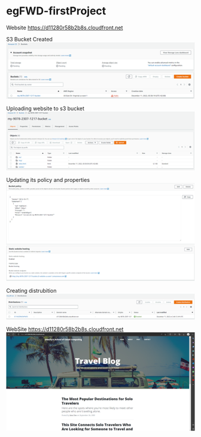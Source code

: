 # egFWD-firstProject

Website https://d11280r58b2b8s.cloudfront.net

S3 Bucket Created
![GitHub Logo](/s3-bucket-created.png)

Uploading website to s3 bucket
![GitHub Logo](/website-uploaded.png)

Updating its policy and properties 
![GitHub Logo](/policy-updated.png)
![GitHub Logo](/static-website-enabeled.png)

Creating distrubition 
![GitHub Logo](/distribution-created.png)

WebSite https://d11280r58b2b8s.cloudfront.net
![GitHub Logo](/website.png)

